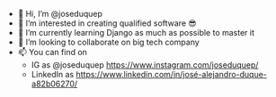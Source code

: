 - 👋 Hi, I’m @joseduquep
- 👀 I’m interested in creating qualified software 😎
- 🌱 I’m currently learning Django as much as possible to master it
- 💞️ I’m looking to collaborate on big tech company
- 📫 You can find on
   * IG as @joseduquep https://www.instagram.com/joseduquep/
   * LinkedIn as https://www.linkedin.com/in/josé-alejandro-duque-a82b06270/

<!---
joseduquep/joseduquep is a ✨ special ✨ repository because its `README.md` (this file) appears on your GitHub profile.
You can click the Preview link to take a look at your changes.
--->
